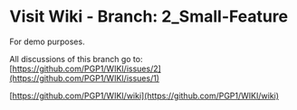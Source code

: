 
# Visit Wiki - Branch: 2_Small-Feature
For demo purposes.

All discussions of this branch go to: [https://github.com/PGP1/WIKI/issues/2](https://github.com/PGP1/WIKI/issues/1)
<br />

[https://github.com/PGP1/WIKI/wiki](https://github.com/PGP1/WIKI/wiki)